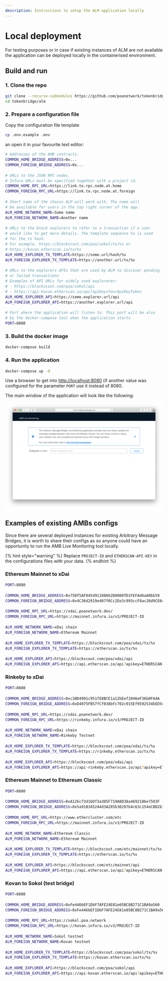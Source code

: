 ```yaml
---
description: Instructions to setup the ALM application locally
---
```


# Local deployment

For testing purposes or in case if existing instances of ALM are not available the application can be deployed locally in the containerised environment.

## Build and run

### 1. Clone the repo

```bash
git clone --recurse-submodules https://github.com/poanetwork/tokenbridge.git
cd tokenbridge/alm
```

### 2. Prepare a configuration file

Copy the configuration file template

```bash
cp .env.example .env
```

an open it in your favourite text editor:

```bash
# Addresses of the AMB contracts.
COMMON_HOME_BRIDGE_ADDRESS=0x...
COMMON_FOREIGN_BRIDGE_ADDRESS=0x...

# URLs to the JSON RPC nodes.
# Infura URLs must be specified togehter with a project id.
COMMON_HOME_RPC_URL=https://link.to.rpc.node.at.home
COMMON_FOREIGN_RPC_URL=https://link.to.rpc.node.at.foreign

# Short name of the chains ALM will work with. The name will
# be available for users in the top right corner of the app.
ALM_HOME_NETWORK_NAME=Some name 
ALM_FOREIGN_NETWORK_NAME=Another name

# URLs to the block explorers to refer to a transaction if a user
# would like to get more details. The template sequence %s is used
# for the tx hash.
# For example, https://blockscout.com/poa/sokol/tx/%s or
# https://kovan.etherscan.io/tx/%s
ALM_HOME_EXPLORER_TX_TEMPLATE=https://some.url/hash/%s
ALM_FOREIGN_EXPLORER_TX_TEMPLATE=https://another.url/tx/%s

# URLs to the explorers APIs that are used by ALM to discover pending
# or failed transactions
# Examples of API URLs for widely used exploreres:
# - https://blockscout.com/poa/sokol/api
# - https://api-kovan.etherscan.io/api?apikey=YourApiKeyToken
ALM_HOME_EXPLORER_API=https://some.explorer.url/api
ALM_FOREIGN_EXPLORER_API=https://another.explorer.url/api

# Port where the application will listen to. This port will be also
# by the docker-compose tool when the application starts
PORT=8080
```

### 3. Build the docker image

```bash
docker-compose build
```

### 4. Run the application

```bash
docker-compose up -d
```

Use a browser to get into [http://localhost:8080](http://localhost:8080/) \(if another value was configured for the parameter `PORT` use it instead of 8080.

The main window of the application will look like the following:

![](../../../.gitbook/assets/image%20%2856%29.png)

## Examples of existing AMBs configs

Since there are several deployed instances for existing Arbitrary Message Bridges, it is worth to share their configs as so anyone could have an opportunity to run the AMB Live Monitoring tool locally.

{% hint style="warning" %}
Replace `PROJECT-ID` and `ETHERSCAN-API-KEY` in the configurations files with your data.
{% endhint %}

### Ethereum Mainnet to xDai

```bash
PORT=8080

COMMON_HOME_BRIDGE_ADDRESS=0x75Df5AF045d91108662D8080fD1FEFAd6aA0bb59
COMMON_FOREIGN_BRIDGE_ADDRESS=0x4C36d2919e407f0Cc2Ee3c993ccF8ac26d9CE64e

COMMON_HOME_RPC_URL=https://xdai.poanetwork.dev/
COMMON_FOREIGN_RPC_URL=https://mainnet.infura.io/v3/PROJECT-ID

ALM_HOME_NETWORK_NAME=xDai chain
ALM_FOREIGN_NETWORK_NAME=Ethereum Mainnet

ALM_HOME_EXPLORER_TX_TEMPLATE=https://blockscout.com/poa/xdai/tx/%s
ALM_FOREIGN_EXPLORER_TX_TEMPLATE=https://etherscan.io/tx/%s

ALM_HOME_EXPLORER_API=https://blockscout.com/poa/xdai/api
ALM_FOREIGN_EXPLORER_API=https://api.etherscan.io/api?apikey=ETHERSCAN-API-KEY
```

### Rinkeby to xDai

```bash
PORT=8080

COMMON_HOME_BRIDGE_ADDRESS=0xc38D4991c951fE8BCE1a12bEef2046eF36b0FA4A
COMMON_FOREIGN_BRIDGE_ADDRESS=0xD4075FB57fCf038bFc702c915Ef9592534bED5c1

COMMON_HOME_RPC_URL=https://xdai.poanetwork.dev/
COMMON_FOREIGN_RPC_URL=https://rinkeby.infura.io/v3/PROJECT-ID

ALM_HOME_NETWORK_NAME=xDai chain
ALM_FOREIGN_NETWORK_NAME=Rinkeby Testnet

ALM_HOME_EXPLORER_TX_TEMPLATE=https://blockscout.com/poa/xdai/tx/%s
ALM_FOREIGN_EXPLORER_TX_TEMPLATE=https://rinkeby.etherscan.io/tx/%s

ALM_HOME_EXPLORER_API=https://blockscout.com/poa/xdai/api
ALM_FOREIGN_EXPLORER_API=https://api-rinkeby.etherscan.io/api?apikey=ETHERSCAN-API-KEY
```

### Ethereum Mainnet to Ethereum Classic

```bash
PORT=8080

COMMON_HOME_BRIDGE_ADDRESS=0xA126c73d1bDf3a3D5F719A8D38a4692186e7503F
COMMON_FOREIGN_BRIDGE_ADDRESS=0x5a91B345244d3A285b30287b4c63c154eCBD2b7e

COMMON_HOME_RPC_URL=https://www.ethercluster.com/etc
COMMON_FOREIGN_RPC_URL=https://mainnet.infura.io/v3/PROJECT-ID

ALM_HOME_NETWORK_NAME=Ethereum Classic
ALM_FOREIGN_NETWORK_NAME=Ethereum Mainnet

ALM_HOME_EXPLORER_TX_TEMPLATE=https://blockscout.com/etc/mainnet/tx/%s
ALM_FOREIGN_EXPLORER_TX_TEMPLATE=https://etherscan.io/tx/%s

ALM_HOME_EXPLORER_API=https://blockscout.com/etc/mainnet/api
ALM_FOREIGN_EXPLORER_API=https://api.etherscan.io/api?apikey=ETHERSCAN-API-KEY
```

### Kovan to Sokol \(test bridge\)

```bash
PORT=8080

COMMON_HOME_BRIDGE_ADDRESS=0xFe446bEF1DbF7AFE24E81e05BC8B271C1BA9a560
COMMON_FOREIGN_BRIDGE_ADDRESS=0xFe446bEF1DbF7AFE24E81e05BC8B271C1BA9a560

COMMON_HOME_RPC_URL=https://sokol.poa.network
COMMON_FOREIGN_RPC_URL=https://kovan.infura.io/v3/PROJECT-ID

ALM_HOME_NETWORK_NAME=Sokol testnet
ALM_FOREIGN_NETWORK_NAME=Kovan testnet

ALM_HOME_EXPLORER_TX_TEMPLATE=https://blockscout.com/poa/sokol/tx/%s
ALM_FOREIGN_EXPLORER_TX_TEMPLATE=https://kovan.etherscan.io/tx/%s

ALM_HOME_EXPLORER_API=https://blockscout.com/poa/sokol/api
ALM_FOREIGN_EXPLORER_API=https://api-kovan.etherscan.io/api?apikey=ETHERSCAN-API-KEY
```

